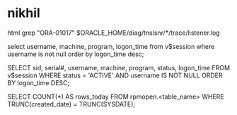 # nikhil
html
grep "ORA-01017" $ORACLE_HOME/diag/tnslsnr/*/trace/listener.log

select username, machine, program, logon_time
from v$session
where username is not null
order by logon_time desc;

SELECT sid,
       serial#,
       username,
       machine,
       program,
       status,
       logon_time
FROM   v$session
WHERE  status = 'ACTIVE'
AND    username IS NOT NULL
ORDER BY logon_time DESC;

SELECT COUNT(*) AS rows_today
FROM rpmopen.<table_name>
WHERE TRUNC(created_date) = TRUNC(SYSDATE);
